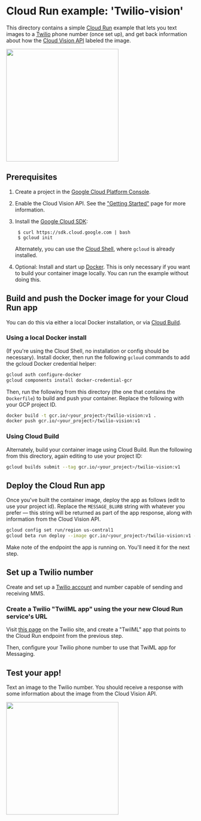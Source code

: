 
# Cloud Run example: 'Twilio-vision'

This directory contains a simple [Cloud Run](https://cloud.google.com/run/docs/) example that lets you text images to a [Twilio](https://www.twilio.com) phone number (once set up), and get back information about how the
[Cloud Vision API](https://cloud.google.com/vision/docs/) labeled the image.

<a href="https://storage.googleapis.com/amy-jo/images/doofball_doghouse.jpg" target="_blank"><img src="https://storage.googleapis.com/amy-jo/images/doofball_doghouse.jpg" width=300/></a>

## Prerequisites

1. Create a project in the [Google Cloud Platform Console](https://console.cloud.google.com).

2. Enable the Cloud Vision API. See the
   ["Getting Started"](https://cloud.google.com/vision/docs/quickstart) page
   for more information.

3. Install the [Google Cloud SDK](https://cloud.google.com/sdk):

        $ curl https://sdk.cloud.google.com | bash
        $ gcloud init
    Alternately, you can use the [Cloud Shell](https://cloud.google.com/shell/docs/), where `gcloud` is already installed.

4. Optional: Install and start up [Docker](https://www.docker.com/).
   This is only necessary if you want to build your container image locally.
   You can run the example without doing this.


## Build and push the Docker image for your Cloud Run app

You can do this via either a local Docker installation, or via [Cloud Build](https://cloud.google.com/cloud-build/).

### Using a local Docker install

(If you're using the Cloud Shell, no installation or config should be necessary). 
Install docker, then run the following `gcloud` commands to add the gcloud Docker credential helper:

```sh
gcloud auth configure-docker
gcloud components install docker-credential-gcr
```

Then, run the following from this directory (the one that contains the `Dockerfile`) to build and push your container. Replace the following with your GCP project ID.

```sh
docker build -t gcr.io/<your_project>/twilio-vision:v1 .
docker push gcr.io/<your_project>/twilio-vision:v1
```

### Using Cloud Build

Alternately, build your container image using Cloud Build.  Run the following from this directory, again editing to use your project ID:

```sh
gcloud builds submit --tag gcr.io/<your_project>/twilio-vision:v1
```

## Deploy the Cloud Run app

Once you've built the container image, deploy the app as follows (edit to use your project id).  Replace the
`MESSAGE_BLURB` string with whatever you prefer — this string will be returned as part of the app response, along with information from the Cloud Vision API.

```sh
gcloud config set run/region us-central1
gcloud beta run deploy --image gcr.io/<your_project>/twilio-vision:v1 --update-env-vars MESSAGE_BLURB="Courtesy of the Google Cloud Vision API..."
```

Make note of the endpoint the app is running on. You'll need it for the next step.

## Set up a Twilio number 

Create and set up a [Twilio account](https://www.twilio.com/try-twilio) and number capable of  sending and receiving MMS.

### Create a Twilio "TwilML app" using the your new Cloud Run service's URL

Visit [this page](https://www.twilio.com/console/sms/runtime/twiml-apps) on the Twilio
site, and create a "TwilML" app that points to the Cloud Run endpoint from the previous step.

Then, configure your Twilio phone number to use that TwiML app for Messaging.

## Test your app!

Text an image to the Twilio number.  You should receive a response with some information about the image from the Cloud Vision API.

<a href="https://storage.googleapis.com/amy-jo/images/doofball_doghouse.jpg" target="_blank"><img src="https://storage.googleapis.com/amy-jo/images/doofball_doghouse.jpg" width=300/></a>

